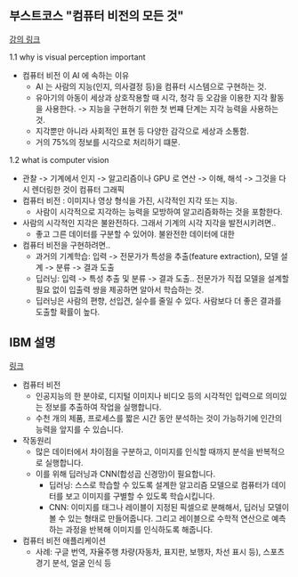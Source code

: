 ## 부스트코스 "컴퓨터 비전의 모든 것"

[강의 링크](https://www.boostcourse.org/ai340)

1.1 why is visual perception important

- 컴퓨터 비전 이 AI 에 속하는 이유
  - AI 는 사람의 지능(인지, 의사결정 등)을 컴퓨터 시스템으로 구현하는 것.
  - 유아기의 아동이 세상과 상호작용할 때 시각, 청각 등 오감을 이용한 지각 활동을 사용한다. -> 지능을 구현하기 위한 첫 번쨰 단계는 지각 능력을 사용하는 것.
  - 지각뿐만 아니라 사회적인 표현 등 다양한 감각으로 세상과 소통함.
  - 거의 75%의 정보를 시각으로 처리하기 떄문.

1.2 what is computer vision

- 관찰 -> 기계에서 인지 -> 알고리즘이나 GPU 로 연산 -> 이해, 해석 -> 그것을 다시 렌더링한 것이 컴퓨터 그래픽
- 컴퓨터 비전 : 이미지나 영상 형식을 가진, 시각적인 지각 또는 지능.
  - 사람이 시각적으로 지각하는 능력을 모방하여 알고리즘화하는 것을 포함한다.
- 사람의 시각적인 지각은 불완전하다. 그래서 기계의 시각 지각을 발전시키려면..
  - 좋고 그른 데이터를 구분할 수 있어야. 불완전한 데이터에 대한
- 컴퓨터 비전을 구현하려면..
  - 과거의 기계학습: 입력 -> 전문가가 특성을 추출(feature extraction), 모델 설계 -> 분류 -> 결과 도출
  - 딥러닝: 입력 -> 특성 추출 및 분류 -> 결과 도출.. 전문가가 직접 모델을 설계할 필요 없이 입출력 쌍을 제공하면 알아서 학습하는 것.
  - 딥러닝은 사람의 편향, 선입견, 실수를 줄일 수 있다. 사람보다 더 좋은 결과를 도출할 확률이 높다.


## IBM 설명

[링크](https://www.ibm.com/kr-ko/topics/computer-vision)

- 컴퓨터 비전
  - 인공지능의 한 분야로, 디지털 이미지나 비디오 등의 시각적인 입력으로 의미있는 정보를 추출하여 작업을 실행합니다.
  - 수천 개의 제품, 프로세스를 짧은 시간 동안 분석하는 것이 가능하기에 인간의 능력을 앞지를 수 있습니다.
- 작동원리
  - 많은 데이터에서 차이점을 구분하고, 이미지를 인식할 때까지 분석을 반복적으로 실행합니다.
  - 이를 위해 딥러닝과 CNN(합성곱 신경망)이 필요합니다.
    - 딥러닝: 스스로 학습할 수 있도록 설계한 알고리즘 모델으로 컴퓨터가 데이터를 보고 이미지를 구별할 수 있도록 학습시킵니다.
    - CNN: 이미지를 태그나 레이블이 지정된 픽셀으로 분해해서, 딥러닝 모델이 볼 수 있는 형태로 만들어줍니다. 그리고 레이블으로 수학적 연산으로 예측하는 과정을 반복해 이미지를 인식하도록 해줍니다.
- 컴퓨터 비전 애플리케이션
  - 사례: 구글 번역, 자율주행 차량(자동차, 표지판, 보행자, 차선 표시 등), 스포츠 경기 분석, 얼굴 인식 등